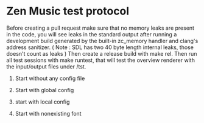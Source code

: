 # Zen Music test protocol

Before creating a pull request make sure that no memory leaks are present in the code, you will see leaks in the standard output after running a development build generated by the built-in zc_memory handler and clang's address sanitizer. ( Note : SDL has two 40 byte length internal leaks, those doesn't count as leaks )
Then create a release build with make rel.
Then run all test sessions with make runtest, that will test the overview renderer with the input/output files under /tst.

1. Start without any config file

2. Start with global config

3. start with local config

4. Start with nonexisting font